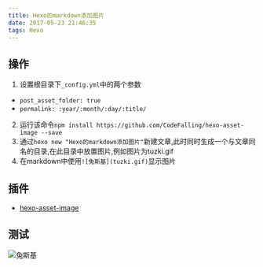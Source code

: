 ```yaml
---
title: Hexo的markdown添加图片
date: 2017-05-23 21:46:35
tags: Hexo
---
```


## 操作
1. 设置根目录下`_config.yml`中的两个参数
 * `post_asset_folder: true`
 * `permalink: :year/:month/:day/:title/`
2. 运行该命令`npm install https://github.com/CodeFalling/hexo-asset-image --save`
3. 通过`hexo new "Hexo的markdown添加图片"`新建文章,此时同时生成一个与文章同名的目录,在此目录中放置图片,例如图片为tuzki.gif
4. 在markdown中使用`![兔斯基](tuzki.gif)`显示图片

## 插件
* [hexo-asset-image](https://github.com/CodeFalling/hexo-asset-image)

## 测试
![兔斯基](tuzki.gif)
